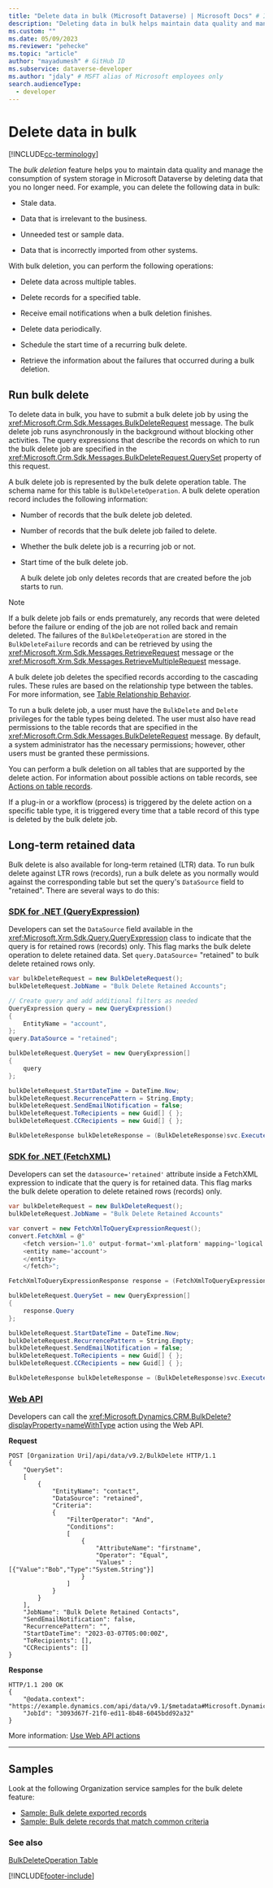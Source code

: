 ```yaml
---
title: "Delete data in bulk (Microsoft Dataverse) | Microsoft Docs" # Intent and product brand in a unique string of 43-59 chars including spaces
description: "Deleting data in bulk helps maintain data quality and manage the consumption of system storage by deleting data that is no longer needed." # 115-145 characters including spaces. This abstract displays in the search result.
ms.custom: ""
ms.date: 05/09/2023
ms.reviewer: "pehecke"
ms.topic: "article"
author: "mayadumesh" # GitHub ID
ms.subservice: dataverse-developer
ms.author: "jdaly" # MSFT alias of Microsoft employees only
search.audienceType: 
  - developer
---
```


# Delete data in bulk

[!INCLUDE[cc-terminology](includes/cc-terminology.md)]

The *bulk deletion* feature helps you to maintain data quality and manage the consumption of system storage in Microsoft Dataverse by deleting data that you no longer need. For example, you can delete the following data in bulk:  
  
- Stale data.  
  
- Data that is irrelevant to the business.  
  
- Unneeded test or sample data.  
  
- Data that is incorrectly imported from other systems.  
  
With bulk deletion, you can perform the following operations:  
  
- Delete data across multiple tables.  
  
- Delete records for a specified table.  
  
- Receive email notifications when a bulk deletion finishes.  
  
- Delete data periodically.  
  
- Schedule the start time of a recurring bulk delete.  
  
- Retrieve the information about the failures that occurred during a bulk deletion.  
  
## Run bulk delete

To delete data in bulk, you have to submit a bulk delete job by using the <xref:Microsoft.Crm.Sdk.Messages.BulkDeleteRequest> message. The bulk delete job runs asynchronously in the background without blocking other activities. The query expressions that describe the records on which to run the bulk delete job are specified in the <xref:Microsoft.Crm.Sdk.Messages.BulkDeleteRequest.QuerySet> property of this request.  
  
 A bulk delete job is represented by the bulk delete operation table. The schema name for this table is `BulkDeleteOperation`. A bulk delete operation record includes the following information:  
  
- Number of records that the bulk delete job deleted.  
  
- Number of records that the bulk delete job failed to delete.  
  
- Whether the bulk delete job is a recurring job or not.  
  
- Start time of the bulk delete job.  
  
  A bulk delete job only deletes records that are created before the job starts to run.  
  
> [!NOTE]
>  If a bulk delete job fails or ends prematurely, any records that were deleted before the failure or ending of the job are not rolled back and remain deleted. The failures of the `BulkDeleteOperation` are stored in the `BulkDeleteFailure` records and can be retrieved by using the <xref:Microsoft.Xrm.Sdk.Messages.RetrieveRequest> message or the  <xref:Microsoft.Xrm.Sdk.Messages.RetrieveMultipleRequest> message.  
  
 A bulk delete job deletes the specified records according to the cascading rules. These rules are based on the relationship type between the tables. For more information, see [Table Relationship Behavior](/dynamics365/customer-engagement/developer/entity-relationship-behavior).  
  
 To run a bulk delete job, a user must have the `BulkDelete` and `Delete` privileges for the table types being deleted. The user must also have read permissions to the table records that are specified in the <xref:Microsoft.Crm.Sdk.Messages.BulkDeleteRequest> message. By default, a system administrator has the necessary permissions; however, other users must be granted these permissions.  
  
 You can perform a bulk deletion on all tables that are supported by the delete action. For information about possible actions on table records, see [Actions on table records](/dynamics365/customer-engagement/developer/introduction-entities#ActionsOnEntityRecords).  
  
 If a plug-in or a workflow (process) is triggered by the delete action on a specific table type, it is triggered every time that a table record of this type is deleted by the bulk delete job.  
 
## Long-term retained data
Bulk delete is also available for long-term retained (LTR) data. To run bulk delete against LTR rows (records), run a bulk delete as you normally would against the corresponding table but set the query's `DataSource` field to "retained". There are several ways to do this:

### [SDK for .NET (QueryExpression)](#tab/sdk-queryexpression)
Developers can set the `DataSource` field available in the <xref:Microsoft.Xrm.Sdk.Query.QueryExpression> class to indicate that the query is for retained rows (records) only. This flag marks the bulk delete operation to delete retained data. Set `query.DataSource`= "retained" to bulk delete retained rows only.

```csharp
var bulkDeleteRequest = new BulkDeleteRequest();
bulkDeleteRequest.JobName = "Bulk Delete Retained Accounts";

// Create query and add additional filters as needed
QueryExpression query = new QueryExpression()
{
    EntityName = "account",
};
query.DataSource = "retained";

bulkDeleteRequest.QuerySet = new QueryExpression[]
{
    query
};

bulkDeleteRequest.StartDateTime = DateTime.Now;
bulkDeleteRequest.RecurrencePattern = String.Empty;
bulkDeleteRequest.SendEmailNotification = false;
bulkDeleteRequest.ToRecipients = new Guid[] { };
bulkDeleteRequest.CCRecipients = new Guid[] { };

BulkDeleteResponse bulkDeleteResponse = (BulkDeleteResponse)svc.Execute(bulkDeleteRequest);
```

### [SDK for .NET (FetchXML)](#tab/sdk-fetchxml)
Developers can set the `datasource='retained'` attribute inside a FetchXML expression to indicate that the query is for retained data. This flag marks the bulk delete operation to delete retained rows (records) only.

```csharp
var bulkDeleteRequest = new BulkDeleteRequest();
bulkDeleteRequest.JobName = "Bulk Delete Retained Accounts"

var convert = new FetchXmlToQueryExpressionRequest();
convert.FetchXml = @"
    <fetch version='1.0' output-format='xml-platform' mapping='logical' datasource='retained'>
	<entity name='account'>
	</entity>
    </fetch>";

FetchXmlToQueryExpressionResponse response = (FetchXmlToQueryExpressionResponse)svc.Execute(convert);

bulkDeleteRequest.QuerySet = new QueryExpression[]
{
    response.Query
};

bulkDeleteRequest.StartDateTime = DateTime.Now;
bulkDeleteRequest.RecurrencePattern = String.Empty;
bulkDeleteRequest.SendEmailNotification = false;
bulkDeleteRequest.ToRecipients = new Guid[] { };
bulkDeleteRequest.CCRecipients = new Guid[] { };

BulkDeleteResponse bulkDeleteResponse = (BulkDeleteResponse)svc.Execute(bulkDeleteRequest);
```

### [Web API](#tab/webapi)
Developers can call the <xref:Microsoft.Dynamics.CRM.BulkDelete?displayProperty=nameWithType> action using the Web API.

**Request**

```http
POST [Organization Uri]/api/data/v9.2/BulkDelete HTTP/1.1
{
    "QuerySet": 
    [
        {
            "EntityName": "contact",
            "DataSource": "retained",
            "Criteria":
            {
                "FilterOperator": "And",
                "Conditions": 
                [
                    {
                        "AttributeName": "firstname",
                        "Operator": "Equal",
                        "Values" : [{"Value":"Bob","Type":"System.String"}]
                    }
                ]
            }
        }
    ],
    "JobName": "Bulk Delete Retained Contacts",
    "SendEmailNotification": false,
    "RecurrencePattern": "",
    "StartDateTime": "2023-03-07T05:00:00Z",
    "ToRecipients": [],
    "CCRecipients": []
}
```

**Response**

```http
HTTP/1.1 200 OK
{
    "@odata.context": "https://example.dynamics.com/api/data/v9.1/$metadata#Microsoft.Dynamics.CRM.BulkDeleteResponse",
    "JobId": "3093d67f-21f0-ed11-8b48-6045bdd92a32"
}
```

More information: [Use Web API actions](webapi/use-web-api-actions.md)

---

 
## Samples

Look at the following Organization service samples for the bulk delete feature:

- [Sample: Bulk delete exported records](org-service/samples/bulk-delete-exported-records.md)   
- [Sample: Bulk delete records that match common criteria](org-service/samples/bulk-delete-records-match-common-criteria.md)

### See also

[BulkDeleteOperation Table](reference/entities/bulkdeleteoperation.md)

[!INCLUDE[footer-include](../../includes/footer-banner.md)]
